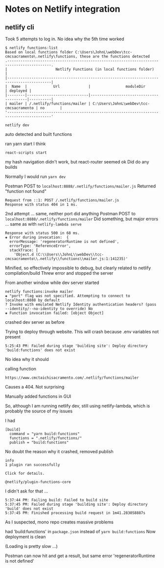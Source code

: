 # Notes on Netlify integration

## netlify cli

Took 5 attempts to log in. No idea why the 5th time worked

```
$ netlify functions:list                                                                                                         Based on local functions folder C:\Users\JohnL\webDev\tcc-cmcsacramento\.netlify\functions, these are the functions detected
.------------------------------------------------------------------------------------------.
|                      Netlify Functions (in local functions folder)                       |
|------------------------------------------------------------------------------------------|
|  Name  |            Url             |                moduleDir                | deployed |
|--------|----------------------------|-----------------------------------------|----------|
| mailer | /.netlify/functions/mailer | C:\Users\JohnL\webDev\tcc-cmcsacramento | no       |
'------------------------------------------------------------------------------------------'
```

```
netlify dev
```
auto detected and built functions

ran yarn start I think
```
react-scripts start
```
my hash navigation didn't work, but react-router seemed ok
Did do any builds

Normally I would run `yarn dev`

Postman POST to `localhost:8888/.netlify/functions/mailer.js`
Returned "function not found"
```
Request from ::1: POST /.netlify/functions/mailer.js
Response with status 404 in 1 ms.
```

2nd attempt ...
same, neither port did anything
Postman POST to `localhost:8888/.netlify/functions/mailer`
Did something, but major errors ... same as with `netlify-lambda serve`
```
Response with status 500 in 68 ms.
◈ Error during invocation:  {
  errorMessage: 'regeneratorRuntime is not defined',
  errorType: 'ReferenceError',
  stackTrace: [
    'Object.d (C:\\Users\\JohnL\\webDev\\tcc-cmcsacramento\\.netlify\\functions\\mailer.js:1:141235)'
```
Minified, so effectively impossible to debug, but clearly related to netlify compilation/build 
Threw error and stopped the server

From another window while dev server started
```
netlify functions:invoke mailer
◈ "port" flag was not specified. Attempting to connect to localhost:8888 by default
? Invoke with emulated Netlify Identity authentication headers? (pass --identity/--no-identity to override) No
◈ Function invocation failed: [object Object]
```
crashed dev server as before


Trying to deploy through website. This will crash because .env variables not present

```
5:25:43 PM: Failed during stage 'building site': Deploy directory 'build:functions' does not exist
```
No idea why it should

calling function 
```
https://www.cmctaichisacramento.com/.netlify/functions/mailer
```
Causes a 404. Not surprising

Manually added functions in GUI

So, although I am running netlify dev, still using netlify-lambda, which is probably the source of my issues

I had 
```
[build]
  command = "yarn build:functions"
  functions = ".netlify/functions/"
  publish = "build:functions"
```
No doubt the reason why it crashed, removed publish

```
info
1 plugin ran successfully

Click for details.

@netlify/plugin-functions-core
```
I didn't ask for that ...

```
5:37:44 PM: Failing build: Failed to build site
5:37:45 PM: Failed during stage 'building site': Deploy directory 'build' does not exist
5:37:45 PM: Finished processing build request in 1m41.283058887s
```

As I suspected, mono repo creates massive problems

had 'build:functions' in `package.json` instead of `yarn build:functions`
Now deployment is clean

(Loading is pretty slow ...)

Postman can now hit and get a result, but same error 'regeneratorRuntime is not defined'


